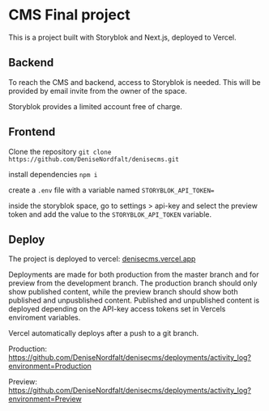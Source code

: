 # CMS Final project

This is a project built with Storyblok and Next.js, deployed to Vercel.

## Backend

To reach the CMS and backend, access to Storyblok is needed.
This will be provided by email invite from the owner of the space.

Storyblok provides a limited account free of charge.

## Frontend

Clone the repository
`git clone https://github.com/DeniseNordfalt/denisecms.git`

install dependencies
`npm i`

create a `.env` file with a variable named `STORYBLOK_API_TOKEN=`

inside the storyblok space, go to settings > api-key and select the preview token and add the value to the `STORYBLOK_API_TOKEN` variable.

## Deploy

The project is deployed to vercel: [denisecms.vercel.app](https://denisecms.vercel.app/)

Deployments are made for both production from the master branch and for preview from the development branch.
The production branch should only show published content, while the preview branch should show both published and unpusblished content.
Published and unpublished content is deployed depending on the API-key access tokens set in Vercels enviroment variables.

Vercel automatically deploys after a push to a git branch.

Production: https://github.com/DeniseNordfalt/denisecms/deployments/activity_log?environment=Production

Preview: https://github.com/DeniseNordfalt/denisecms/deployments/activity_log?environment=Preview

